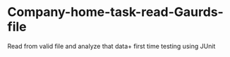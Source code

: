 # Company-home-task-read-Gaurds-file
Read from valid file and analyze that data+ first time testing using JUnit 

